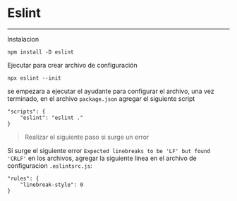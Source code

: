 # Eslint
---
Instalacion
```
npm install -D eslint
```

Ejecutar para crear archivo de configuración
```
npx eslint --init
```
se empezara a ejecutar el ayudante para configurar el archivo, una vez terminado, en el archivo ```package.json``` agregar el siguiente script
```
"scripts": {
    "eslint": "eslint ."
}
```

> Realizar el siguiente paso si surge un error

Si surge el siguiente error ```Expected linebreaks to be 'LF' but found 'CRLF'``` en los archivos, agregar la siguiente linea en el archivo de configuracion ```.eslintsrc.js```:

```
"rules": {
    "linebreak-style": 0
}
```